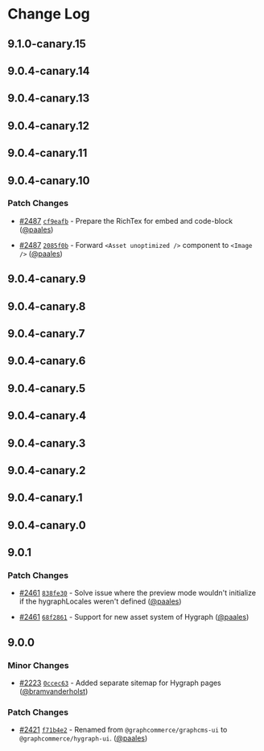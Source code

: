 # Change Log

## 9.1.0-canary.15

## 9.0.4-canary.14

## 9.0.4-canary.13

## 9.0.4-canary.12

## 9.0.4-canary.11

## 9.0.4-canary.10

### Patch Changes

- [#2487](https://github.com/graphcommerce-org/graphcommerce/pull/2487) [`cf9eafb`](https://github.com/graphcommerce-org/graphcommerce/commit/cf9eafb9d71991852510f632c692679810b9e76f) - Prepare the RichTex for embed and code-block ([@paales](https://github.com/paales))

- [#2487](https://github.com/graphcommerce-org/graphcommerce/pull/2487) [`2085f0b`](https://github.com/graphcommerce-org/graphcommerce/commit/2085f0b30dfadd9ab589fde962f59e87b3f30b34) - Forward `<Asset unoptimized />` component to `<Image />` ([@paales](https://github.com/paales))

## 9.0.4-canary.9

## 9.0.4-canary.8

## 9.0.4-canary.7

## 9.0.4-canary.6

## 9.0.4-canary.5

## 9.0.4-canary.4

## 9.0.4-canary.3

## 9.0.4-canary.2

## 9.0.4-canary.1

## 9.0.4-canary.0

## 9.0.1

### Patch Changes

- [#2461](https://github.com/graphcommerce-org/graphcommerce/pull/2461) [`838fe30`](https://github.com/graphcommerce-org/graphcommerce/commit/838fe30a649f8feedbd2a9333430e724b0ebd67f) - Solve issue where the preview mode wouldn't initialize if the hygraphLocales weren't defined ([@paales](https://github.com/paales))

- [#2461](https://github.com/graphcommerce-org/graphcommerce/pull/2461) [`68f2861`](https://github.com/graphcommerce-org/graphcommerce/commit/68f28616fd33aa64cb555e8cf9bf64954ea92383) - Support for new asset system of Hygraph ([@paales](https://github.com/paales))

## 9.0.0

### Minor Changes

- [#2223](https://github.com/graphcommerce-org/graphcommerce/pull/2223) [`0ccec63`](https://github.com/graphcommerce-org/graphcommerce/commit/0ccec630825d5fad398366beae90b3c90b2f84b8) - Added separate sitemap for Hygraph pages ([@bramvanderholst](https://github.com/bramvanderholst))

### Patch Changes

- [#2421](https://github.com/graphcommerce-org/graphcommerce/pull/2421) [`f71b4e2`](https://github.com/graphcommerce-org/graphcommerce/commit/f71b4e2d13e54dd311eb1465a49df41703b6fef5) - Renamed from `@graphcommerce/graphcms-ui` to `@graphcommerce/hygraph-ui`. ([@paales](https://github.com/paales))
